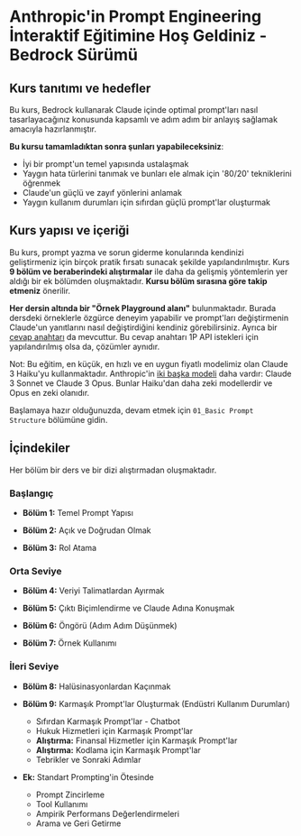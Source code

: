 # Anthropic'in Prompt Engineering İnteraktif Eğitimine Hoş Geldiniz - Bedrock Sürümü

## Kurs tanıtımı ve hedefler

Bu kurs, Bedrock kullanarak Claude içinde optimal prompt'ları nasıl tasarlayacağınız konusunda kapsamlı ve adım adım bir anlayış sağlamak amacıyla hazırlanmıştır.

**Bu kursu tamamladıktan sonra şunları yapabileceksiniz**:
- İyi bir prompt'un temel yapısında ustalaşmak
- Yaygın hata türlerini tanımak ve bunları ele almak için '80/20' tekniklerini öğrenmek
- Claude'un güçlü ve zayıf yönlerini anlamak
- Yaygın kullanım durumları için sıfırdan güçlü prompt'lar oluşturmak

## Kurs yapısı ve içeriği

Bu kurs, prompt yazma ve sorun giderme konularında kendinizi geliştirmeniz için birçok pratik fırsatı sunacak şekilde yapılandırılmıştır. Kurs **9 bölüm ve beraberindeki alıştırmalar** ile daha da gelişmiş yöntemlerin yer aldığı bir ek bölümden oluşmaktadır. **Kursu bölüm sırasına göre takip etmeniz** önerilir.

**Her dersin altında bir "Örnek Playground alanı"** bulunmaktadır. Burada dersdeki örneklerle özgürce deneyim yapabilir ve prompt'ları değiştirmenin Claude'un yanıtlarını nasıl değiştirdiğini kendiniz görebilirsiniz. Ayrıca bir [cevap anahtarı](https://docs.google.com/spreadsheets/d/1jIxjzUWG-6xBVIa2ay6yDpLyeuOh_hR_ZB75a47KX_E/edit?usp=sharing) da mevcuttur. Bu cevap anahtarı 1P API istekleri için yapılandırılmış olsa da, çözümler aynıdır.

Not: Bu eğitim, en küçük, en hızlı ve en uygun fiyatlı modelimiz olan Claude 3 Haiku'yu kullanmaktadır. Anthropic'in [iki başka modeli](https://docs.anthropic.com/claude/docs/models-overview) daha vardır: Claude 3 Sonnet ve Claude 3 Opus. Bunlar Haiku'dan daha zeki modellerdir ve Opus en zeki olanıdır.

Başlamaya hazır olduğunuzda, devam etmek için `01_Basic Prompt Structure` bölümüne gidin.

## İçindekiler

Her bölüm bir ders ve bir dizi alıştırmadan oluşmaktadır.

### Başlangıç
- **Bölüm 1:** Temel Prompt Yapısı

- **Bölüm 2:** Açık ve Doğrudan Olmak

- **Bölüm 3:** Rol Atama

### Orta Seviye
- **Bölüm 4:** Veriyi Talimatlardan Ayırmak

- **Bölüm 5:** Çıktı Biçimlendirme ve Claude Adına Konuşmak

- **Bölüm 6:** Öngörü (Adım Adım Düşünmek)

- **Bölüm 7:** Örnek Kullanımı

### İleri Seviye
- **Bölüm 8:** Halüsinasyonlardan Kaçınmak

- **Bölüm 9:** Karmaşık Prompt'lar Oluşturmak (Endüstri Kullanım Durumları)
  - Sıfırdan Karmaşık Prompt'lar - Chatbot
  - Hukuk Hizmetleri için Karmaşık Prompt'lar
  - **Alıştırma:** Finansal Hizmetler için Karmaşık Prompt'lar
  - **Alıştırma:** Kodlama için Karmaşık Prompt'lar
  - Tebrikler ve Sonraki Adımlar

- **Ek:** Standart Prompting'in Ötesinde
  - Prompt Zincirleme
  - Tool Kullanımı
  - Ampirik Performans Değerlendirmeleri
  - Arama ve Geri Getirme